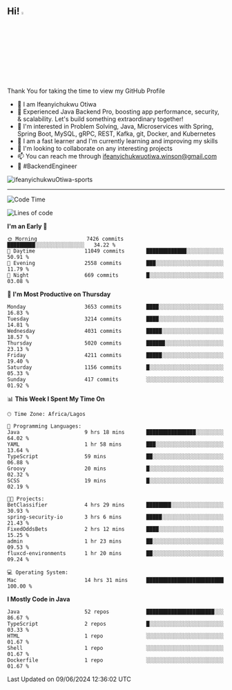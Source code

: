 <!-- BLOG-POST-LIST:START --><!-- BLOG-POST-LIST:END -->

## Hi! <img src="https://media.giphy.com/media/hvRJCLFzcasrR4ia7z/giphy.gif" width="4%"> 

Thank You for taking the time to view my GitHub Profile

- 👋 I am Ifeanyichukwu Otiwa
- 🚀 Experienced Java Backend Pro, boosting app performance, security, & scalability. Let's build something extraordinary together!
- 👀 I'm interested in Problem Solving, Java, Microservices with Spring, Spring Boot, MySQL, gRPC, REST, Kafka, git, Docker, and Kubernetes
- 🌱 I am a fast learner and I'm currently learning and improving my skills
- 💞️ I'm looking to collaborate on any interesting projects
- 📫 You can reach me through ifeanyichukwuotiwa.winson@gmail.com
- 🚀 #BackendEngineer

<p align="left" marginTop="10px"> <img src="https://komarev.com/ghpvc/?username=ifeanyichukwuOtiwa-sports&label=Profile%20views&color=0e75b6&style=for-the-badge" alt="ifeanyichukwuOtiwa-sports" /> </p>

***

<!--START_SECTION:waka-->
![Code Time](http://img.shields.io/badge/Code%20Time-2%2C602%20hrs%2049%20mins-blue)

![Lines of code](https://img.shields.io/badge/From%20Hello%20World%20I%27ve%20Written-5.8%20million%20lines%20of%20code-blue)

**I'm an Early 🐤** 

```text
🌞 Morning                7426 commits        █████████░░░░░░░░░░░░░░░░   34.22 % 
🌆 Daytime                11049 commits       █████████████░░░░░░░░░░░░   50.91 % 
🌃 Evening                2558 commits        ███░░░░░░░░░░░░░░░░░░░░░░   11.79 % 
🌙 Night                  669 commits         █░░░░░░░░░░░░░░░░░░░░░░░░   03.08 % 
```
📅 **I'm Most Productive on Thursday** 

```text
Monday                   3653 commits        ████░░░░░░░░░░░░░░░░░░░░░   16.83 % 
Tuesday                  3214 commits        ████░░░░░░░░░░░░░░░░░░░░░   14.81 % 
Wednesday                4031 commits        █████░░░░░░░░░░░░░░░░░░░░   18.57 % 
Thursday                 5020 commits        ██████░░░░░░░░░░░░░░░░░░░   23.13 % 
Friday                   4211 commits        █████░░░░░░░░░░░░░░░░░░░░   19.40 % 
Saturday                 1156 commits        █░░░░░░░░░░░░░░░░░░░░░░░░   05.33 % 
Sunday                   417 commits         ░░░░░░░░░░░░░░░░░░░░░░░░░   01.92 % 
```


📊 **This Week I Spent My Time On** 

```text
🕑︎ Time Zone: Africa/Lagos

💬 Programming Languages: 
Java                     9 hrs 18 mins       ████████████████░░░░░░░░░   64.02 % 
YAML                     1 hr 58 mins        ███░░░░░░░░░░░░░░░░░░░░░░   13.64 % 
TypeScript               59 mins             ██░░░░░░░░░░░░░░░░░░░░░░░   06.88 % 
Groovy                   20 mins             █░░░░░░░░░░░░░░░░░░░░░░░░   02.32 % 
SCSS                     19 mins             █░░░░░░░░░░░░░░░░░░░░░░░░   02.19 % 

🐱‍💻 Projects: 
BetClassifier            4 hrs 29 mins       ████████░░░░░░░░░░░░░░░░░   30.93 % 
spring-security-io       3 hrs 6 mins        █████░░░░░░░░░░░░░░░░░░░░   21.43 % 
FixedOddsBets            2 hrs 12 mins       ████░░░░░░░░░░░░░░░░░░░░░   15.25 % 
admin                    1 hr 23 mins        ██░░░░░░░░░░░░░░░░░░░░░░░   09.53 % 
fluxcd-environments      1 hr 20 mins        ██░░░░░░░░░░░░░░░░░░░░░░░   09.24 % 

💻 Operating System: 
Mac                      14 hrs 31 mins      █████████████████████████   100.00 % 
```

**I Mostly Code in Java** 

```text
Java                     52 repos            ██████████████████████░░░   86.67 % 
TypeScript               2 repos             █░░░░░░░░░░░░░░░░░░░░░░░░   03.33 % 
HTML                     1 repo              ░░░░░░░░░░░░░░░░░░░░░░░░░   01.67 % 
Shell                    1 repo              ░░░░░░░░░░░░░░░░░░░░░░░░░   01.67 % 
Dockerfile               1 repo              ░░░░░░░░░░░░░░░░░░░░░░░░░   01.67 % 
```




 Last Updated on 09/06/2024 12:36:02 UTC
<!--END_SECTION:waka-->

<!--
<p align="center">
![trophy](https://github-profile-trophy.vercel.app/?username=ifeanyichukwuOtiwa-sports&theme=onedark) (https://github.com/ryo-ma/github-profile-trophy)
</p>
-->

<!---
ifeanyi-otiwa/ifeanyi-otiwa is a ✨ special ✨ repository because its `README.md` (this file) appears on your GitHub profile.
You can click the Preview link to take a look at your changes.
--->
